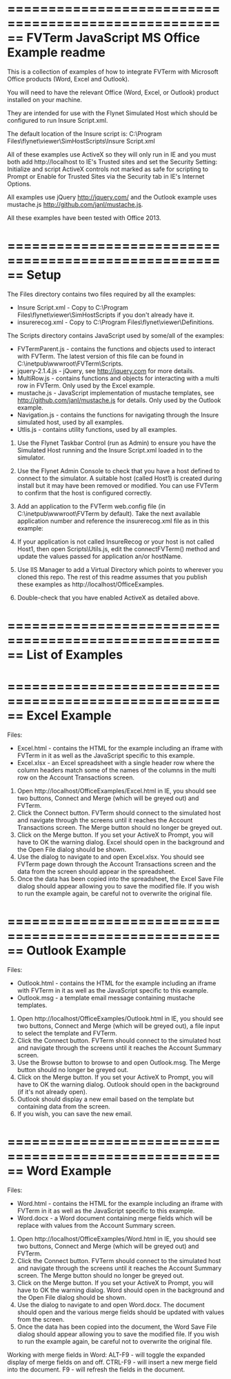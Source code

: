 ======================================================
FVTerm JavaScript MS Office Example readme
======================================================
This is a collection of examples of how to integrate FVTerm with Microsoft Office products (Word, Excel and Outlook).

You will need to have the relevant Office (Word, Excel, or Outlook) product installed on your machine.

They are intended for use with the Flynet Simulated Host which should be configured to run Insure Script.xml.

The default location of the Insure script is: C:\Program Files\flynet\viewer\SimHostScripts\Insure Script.xml

All of these examples use ActiveX so they will only run in IE and you must both add http://localhost to IE's Trusted sites
and set the Security Setting: Initialize and script ActiveX controls not marked as safe for scripting to Prompt or Enable
for Trusted Sites via the Security tab in IE's Internet Options.

All examples use jQuery http://jquery.com/ and the Outlook example uses mustache.js http://github.com/janl/mustache.js.

All these examples have been tested with Office 2013.

======================================================
Setup
======================================================
The Files directory contains two files required by all the examples:
* Insure Script.xml - Copy to C:\Program Files\flynet\viewer\SimHostScripts if you don't already have it.
* insurerecog.xml - Copy to C:\Program Files\flynet\viewer\Definitions.

The Scripts directory contains JavaScript used by some/all of the examples:
* FVTermParent.js - contains the functions and objects used to interact with FVTerm. The latest version of this file can be found
  in C:\inetpub\wwwroot\FVTerm\Scripts.
* jquery-2.1.4.js - jQuery, see http://jquery.com for more details.
* MultiRow.js - contains functions and objects for interacting with a multi row in FVTerm. Only used by the Excel example.
* mustache.js - JavaScript implementation of mustache templates, see http://github.com/janl/mustache.js for details. Only
  used by the Outlook example.
* Navigation.js - contains the functions for navigating through the Insure simulated host, used by all examples.
* Utlis.js - contains utility functions, used by all examples.

1. Use the Flynet Taskbar Control (run as Admin) to ensure you have the Simulated Host running and the Insure Script.xml
   loaded in to the simulator.
2. Use the Flynet Admin Console to check that you have a host defined to connect to the simulator. A suitable host (called
   Host1) is created during install but it may have been removed or modified. You can use FVTerm to confirm that the host
   is configured correctly.
3. Add an application to the FVTerm web.config file (in C:\inetpub\wwwroot\FVTerm by default). Take the next available
   application number and reference the insurerecog.xml file as in this example:

    <add key="Application3" value="InsureRecog;insurerecog.xml;" />
    
4. If your application is not called InsureRecog or your host is not called Host1, then open Scripts\Utils.js, edit
   the connectFVTerm() method and update the values passed for application an/or hostName.
5. Use IIS Manager to add a Virtual Directory which points to wherever you cloned this repo. The rest of this readme assumes
   that you publish these examples as http://localhost/OfficeExamples.
6. Double-check that you have enabled ActiveX as detailed above.

======================================================
List of Examples
======================================================

======================================================
Excel Example
======================================================
Files:
* Excel.html - contains the HTML for the example including an iframe with FVTerm in it as well as the JavaScript specific to
  this example.
* Excel.xlsx - an Excel spreadsheet with a single header row where the column headers match some of the names of the columns
  in the multi row on the Account Transactions screen.
  
1. Open http://localhost/OfficeExamples/Excel.html in IE, you should see two buttons, Connect and Merge (which will be greyed
   out) and FVTerm.
2. Click the Connect button. FVTerm should connect to the simulated host and navigate through the screens until it reaches the
   Account Transactions screen. The Merge button should no longer be greyed out.
3. Click on the Merge button. If you set your ActiveX to Prompt, you will have to OK the warning dialog. Excel should open in the
   background and the Open File dialog should be shown.
4. Use the dialog to navigate to and open Excel.xlsx. You should see FVTerm page down through the Account Transactions screen and
   the data from the screen should appear in the spreadsheet.
5. Once the data has been copied into the spreadsheet, the Excel Save File dialog should appear allowing you to save the modified
   file. If you wish to run the example again, be careful not to overwrite the original file.
   
======================================================
Outlook Example
======================================================
Files:
* Outlook.html - contains the HTML for the example including an iframe with FVTerm in it as well as the JavaScript specific to
  this example.
* Outlook.msg - a template email message containing mustache templates.
  
1. Open http://localhost/OfficeExamples/Outlook.html in IE, you should see two buttons, Connect and Merge (which will be greyed
   out), a file input to select the template and FVTerm.
2. Click the Connect button. FVTerm should connect to the simulated host and navigate through the screens until it reaches the
   Account Summary screen.
3. Use the Browse button to browse to and open Outlook.msg. The Merge button should no longer be greyed out.
3. Click on the Merge button. If you set your ActiveX to Prompt, you will have to OK the warning dialog. Outlook should open in the
   background (if it's not already open).
4. Outlook should display a new email based on the template but containing data from the screen.
5. If you wish, you can save the new email.

======================================================
Word Example
======================================================
Files:
* Word.html - contains the HTML for the example including an iframe with FVTerm in it as well as the JavaScript specific to
  this example.
* Word.docx - a Word document containing merge fields which will be replace with values from the Account Summary screen.
  
1. Open http://localhost/OfficeExamples/Word.html in IE, you should see two buttons, Connect and Merge (which will be greyed
   out) and FVTerm.
2. Click the Connect button. FVTerm should connect to the simulated host and navigate through the screens until it reaches the
   Account Summary screen. The Merge button should no longer be greyed out.
3. Click on the Merge button. If you set your ActiveX to Prompt, you will have to OK the warning dialog. Word should open in the
   background and the Open File dialog should be shown.
4. Use the dialog to navigate to and open Word.docx. The document should open and the various merge fields should be updated with
   values from the screen.
5. Once the data has been copied into the document, the Word Save File dialog should appear allowing you to save the modified
   file. If you wish to run the example again, be careful not to overwrite the original file.
   
Working with merge fields in Word:
ALT-F9 - will toggle the expanded display of merge fields on and off.
CTRL-F9 - will insert a new merge field into the document.
F9 - will refresh the fields in the document.